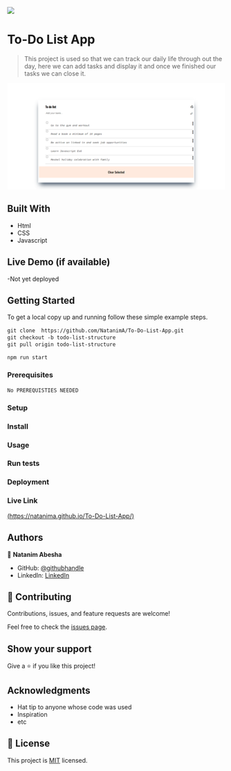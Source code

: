 ![](https://img.shields.io/badge/Microverse-blueviolet)

# To-Do List App

> This project is used so that we can track our daily life through out the day, here we can add tasks and display it and once we finished our tasks we can close it.

![](images/Wbpack%20Exercise.png)

## Built With

- Html
- CSS
- Javascript

## Live Demo (if available)

-Not yet deployed


## Getting Started

To get a local copy up and running follow these simple example steps.
```
git clone  https://github.com/NatanimA/To-Do-List-App.git
git checkout -b todo-list-structure
git pull origin todo-list-structure
```

```
npm run start
```
### Prerequisites

```
No PREREQUISTIES NEEDED
```

### Setup

### Install

### Usage

### Run tests

### Deployment

### Live Link

[(https://natanima.github.io/To-Do-List-App/)](https://natanima.github.io/To-Do-List-App/)

## Authors

👤 **Natanim Abesha**

- GitHub: [@githubhandle](https://github.com/NatanimA)
- LinkedIn: [LinkedIn](https://linkedin.com/in/natanim-abesha-04a39823a)



## 🤝 Contributing

Contributions, issues, and feature requests are welcome!

Feel free to check the [issues page](../../issues/).

## Show your support

Give a ⭐️ if you like this project!

## Acknowledgments

- Hat tip to anyone whose code was used
- Inspiration
- etc

## 📝 License

This project is [MIT](./LICENSE) licensed.

